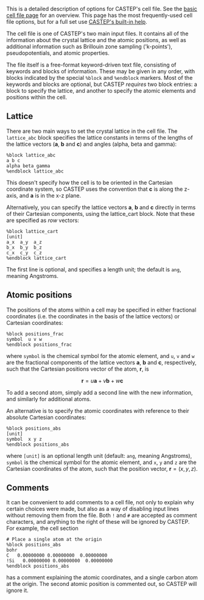 This is a detailed description of options for CASTEP's cell file. See the [basic cell file page](basic_cell_file.md) for an overview. This page has the most frequently-used cell file options, but for a full set use [CASTEP's built-in help](/documentation/Getting_Started/built_in_help).

The cell file is one of CASTEP's two main input files. It contains all of the information about the crystal lattice and the atomic positions, as well as additional information such as Brillouin zone sampling ('k-points'), pseudopotentials, and atomic properties. 

The file itself is a free-format keyword-driven text file, consisting of keywords and blocks of information. These may be given in any order, with blocks indicated by the special `%block` and `%endblock` markers. Most of the keywords and blocks are optional, but CASTEP *requires* two block entries: a block to specify the lattice, and another to specify the atomic elements and positions within the cell.

## Lattice ##

There are two main ways to set the crystal lattice in the cell file. The `lattice_abc` block specifies the lattice constants in terms of the lengths of the lattice vectors ($\mathbf{a}$, $\mathbf{b}$ and $\mathbf{c}$) and angles (alpha, beta and gamma):
```
%block lattice_abc
a b c
alpha beta gamma
%endblock lattice_abc
```
This doesn't specify how the cell is to be oriented in the Cartesian coordinate system, so CASTEP uses the convention that $\mathbf{c}$ is along the z-axis, and $\mathbf{a}$ is in the x-z plane.

Alternatively, you can specify the lattice vectors $\mathbf{a}$, $\mathbf{b}$ and $\mathbf{c}$ directly in terms of their Cartesian components, using the lattice_cart block. Note that these are specified as *row* vectors:
```
%block lattice_cart
[unit]
a_x  a_y  a_z 
b_x  b_y  b_z 
c_x  c_y  c_z 
%endblock lattice_cart
```
The first line is optional, and specifies a length unit; the default is `ang`, meaning Angstroms.


## Atomic positions ##

The positions of the atoms within a cell may be specified in either fractional coordinates (i.e. the coordinates in the basis of the lattice vectors) or Cartesian coordinates:
```
%block positions_frac
symbol  u v w
%endblock positions_frac
```
where `symbol` is the chemical symbol for the atomic element, and `u`, `v` and `w` are the fractional components of the lattice vectors $\mathbf{a}$, $\mathbf{b}$ and $\mathbf{c}$, respectively, such that the Cartesian positions vector of the atom, $\mathbf{r}$, is

$$
\mathbf{r} = u\mathbf{a} + v\mathbf{b} + w\mathbf{c}
$$

To add a second atom, simply add a second line with the new information, and similarly for additional atoms.

An alternative is to specify the atomic coordinates with reference to their absolute Cartesian coordinates:

```
%block positions_abs
[unit]
symbol  x y z
%endblock positions_abs
```
where `[unit]` is an optional length unit (default: `ang`, meaning Angstroms), `symbol` is the chemical symbol for the atomic element, and `x`, `y` and `z` are the Cartesian coordinates of the atom, such that the position vector, $\mathbf{r}=(x,y,z)$.

## Comments ##

It can be convenient to add comments to a cell file, not only to explain why certain choices were made, but also as a way of disabling input lines without removing them from the file. Both `!` and `#` are accepted as comment characters, and anything to the right of these will be ignored by CASTEP. For example, the cell section
```
# Place a single atom at the origin
%block positions_abs
bohr
C   0.00000000 0.00000000  0.00000000
!Si   0.00000000 0.00000000  0.00000000
%endblock positions_abs
```
has a comment explaining the atomic coordinates, and a single carbon atom at the origin. The second atomic position is commented out, so CASTEP will ignore it.

